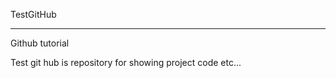TestGitHub
************
Github tutorial 

Test git hub is repository for showing project code etc...

